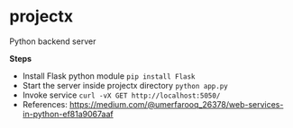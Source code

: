 # projectx
Python backend server

**Steps**
- Install Flask python module
`pip install Flask`
- Start the server inside projectx directory
`python app.py`
- Invoke service
`curl -vX GET http://localhost:5050/ `
- References:
https://medium.com/@umerfarooq_26378/web-services-in-python-ef81a9067aaf